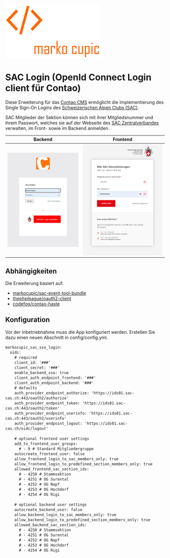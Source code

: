 ![Alt text](https://github.com/markocupic/markocupic/blob/main/logo.png "logo")

# SAC Login (OpenId Connect Login client für Contao)

Diese Erweiterung für das [Contao CMS](https://contao.org) ermöglicht die Implementierung 
des Single Sign-On Logins des [Schweizerischen Alpen Clubs (SAC)](https://www.sac-cas.ch).

SAC Mitglieder der Sektion können sich mit ihrer Mitgliedsnummer und ihrem Passwort, welches sie auf der Webseite des [SAC Zentralverbandes](https://www.sac-cas.ch) verwalten, im Front- sowie im Backend anmelden.

| Backend | Frontend |
|-|-|
| ![SAC Login](docs/img/screenshot_backend_readme.png) | ![SAC Login](docs/img/screenshot_remote_login_form_readme.png) |

## Abhängigkeiten
Die Erweiterung basiert auf:
- [markocupic/sac-event-tool-bundle](https://github.com/markocupic/sac-event-tool-bundle) 
- [thephpleague/oauth2-client](https://github.com/thephpleague/oauth2-client)
- [codefog/contao-haste](https://github.com/codefog/contao-haste)

## Konfiguration
Vor der Inbetriebnahme muss die App konfiguriert werden. Erstellen Sie dazu einen neuen Abschnitt in config/config.yml.

```
markocupic_sac_sso_login:
  oidc:
    # required
    client_id: '###'
    client_secret: '###'
    enable_backend_sso: true
    client_auth_endpoint_frontend: '###'
    client_auth_endpoint_backend: '###'
    # defaults
    auth_provider_endpoint_authorize: 'https://ids01.sac-cas.ch:443/oauth2/authorize'
    auth_provider_endpoint_token: 'https://ids01.sac-cas.ch:443/oauth2/token'
    auth_provider_endpoint_userinfo: 'https://ids01.sac-cas.ch:443/oauth2/userinfo'
    auth_provider_endpoint_logout: 'https://ids01.sac-cas.ch/oidc/logout'

    # optional frontend user settings
    add_to_frontend_user_groups:
      # - 9 # Standard Mitgliedergruppe
    autocreate_frontend_user: false
    allow_frontend_login_to_sac_members_only: true
    allow_frontend_login_to_predefined_section_members_only: true
    allowed_frontend_sac_section_ids:
      # - 4250 # Stammsektion
      # - 4251 # OG Surental
      # - 4252 # OG Napf
      # - 4253 # OG Hochdorf
      # - 4254 # OG Rigi

    # optional backend user settings
    autocreate_backend_user: false
    allow_backend_login_to_sac_members_only: true
    allow_backend_login_to_predefined_section_members_only: true
    allowed_backend_sac_section_ids:
      # - 4250 # Stammsektion
      # - 4251 # OG Surental
      # - 4252 # OG Napf
      # - 4253 # OG Hochdorf
      # - 4254 # OG Rigi

```

